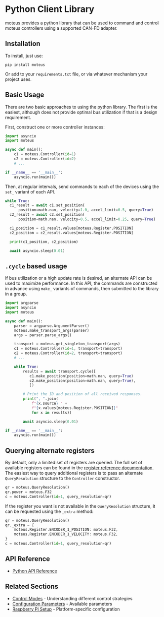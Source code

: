 # Python Client Library

moteus provides a python library that can be used to command and control moteus controllers using a supported CAN-FD adapter.

## Installation

To install, just use:

```
pip install moteus
```

Or add to your `requirements.txt` file, or via whatever mechanism your project uses.

## Basic Usage

There are two basic approaches to using the python library.  The first is the easiest, although does not provide optimal bus utilization if that is a design requirement.

First, construct one or more controller instances:

```python
import asyncio
import moteus

async def main():
    c1 = moteus.Controller(id=1)
    c2 = moteus.Controller(id=2)
    # ...

if __name__ == '__main__':
    asyncio.run(main())
```

Then, at regular intervals, send commands to each of the devices using the `set_` variant of each API.

```python
while True:
  c1_result = await c1.set_position(
      position=math.nan, velocity=1.0, accel_limit=0.5, query=True)
  c2_result = await c2.set_position(
      position=math.nan, velocity=0.5, accel_limit=0.25, query=True)

  c1_position = c1_result.values[moteus.Register.POSITION]
  c2_position = c2_result.values[moteus.Register.POSITION]

  print(c1_position, c2_position)

  await asyncio.sleep(0.01)
```


## `.cycle` based usage

If bus utilization or a high update rate is desired, an alternate API can be used to maximize performance.  In this API, the commands are constructed in advance using `make_` variants of commands, then submitted to the library in a group.

```python
import argparse
import asyncio
import moteus

async def main():
    parser = argparse.ArgumentParser()
    moteus.make_transport_args(parser)
    args = parser.parse_args()

    transport = moteus.get_singleton_transport(args)
    c1 = moteus.Controller(id=1, transport=transport)
    c2 = moteus.Controller(id=2, transport=transport)
    # ...

    while True:
        results = await transport.cycle([
           c1.make_position(position=math.nan, query=True)
           c2.make_position(position=math.nan, query=True),
           ])

        # Print the ID and position of all received responses.
        print(", ".join(
            f"{x.source} " +
            f"{x.values[moteus.Register.POSITION]}"
            for x in results))

        await asyncio.sleep(0.01)

if __name__ == '__main__':
    asyncio.run(main())
```

## Querying alternate registers

By default, only a limited set of registers are queried.  The full set of available registers can be found in the [register reference documentation](../protocol/registers.md).  The easiest way to query additional registers is to pass an alternate `QueryResolution` structure to the `Controller` constructor.

```python
qr = moteus.QueryResolution()
qr.power = moteus.F32
c = moteus.Controller(id=1, query_resolution=qr)
```

If the register you want is not available in the `QueryResolution` structure, it can be requested using the `_extra` method:

```python
qr = moteus.QueryResolution()
qr._extra = {
    moteus.Register.ENCODER_1_POSITION: moteus.F32,
    moteus.Register.ENCODER_1_VELOCITY: moteus.F32,
}
c = moteus.Controller(id=1, query_resolution=qr)
```

## API Reference

- [Python API Reference](../reference/python.md)

## Related Sections

- [Control Modes](../guides/control-modes.md) - Understanding different control strategies
- [Configuration Parameters](../reference/configuration.md) - Available parameters
- [Raspberry Pi Setup](../platforms/raspberry-pi.md) - Platform-specific configuration
